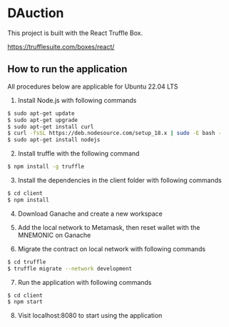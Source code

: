 # DAuction

This project is built with the React Truffle Box.

https://trufflesuite.com/boxes/react/

## How to run the application

All procedures below are applicable for Ubuntu 22.04 LTS

1. Install Node.js with following commands

```sh
$ sudo apt-get update
$ sudo apt-get upgrade
$ sudo apt-get install curl
$ curl -fsSL https://deb.nodesource.com/setup_18.x | sudo -E bash -
$ sudo apt-get install nodejs
```

2. Install truffle with the following command

```sh
$ npm install -g truffle
```

3. Install the dependencies in the client folder with following commands

```sh
$ cd client
$ npm install
```

4. Download Ganache and create a new workspace

5. Add the local network to Metamask, then reset wallet with the MNEMONIC on Ganache

6. Migrate the contract on local network with following commands

```sh
$ cd truffle
$ truffle migrate --network development
```

7. Run the application with following commands

```sh
$ cd client
$ npm start
```

8. Visit localhost:8080 to start using the application
